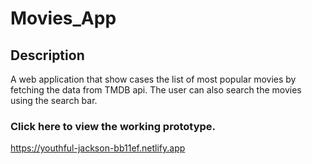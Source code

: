 # Movies_App

## Description 
A web application that show cases the list of most popular movies by fetching the data from TMDB api. 
The user can also search the movies using the search bar.

### Click here to view the working prototype.
https://youthful-jackson-bb11ef.netlify.app

